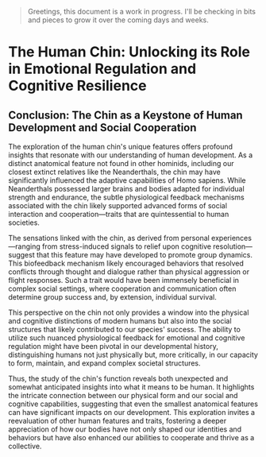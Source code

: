 > Greetings, this document is a work in progress. I'll be checking in bits and pieces to grow it over the coming days and weeks.

# The Human Chin: Unlocking its Role in Emotional Regulation and Cognitive Resilience

## Conclusion: The Chin as a Keystone of Human Development and Social Cooperation

The exploration of the human chin's unique features offers profound insights that resonate with our understanding of human development. As a distinct anatomical feature not found in other hominids, including our closest extinct relatives like the Neanderthals, the chin may have significantly influenced the adaptive capabilities of Homo sapiens. While Neanderthals possessed larger brains and bodies adapted for individual strength and endurance, the subtle physiological feedback mechanisms associated with the chin likely supported advanced forms of social interaction and cooperation—traits that are quintessential to human societies.

The sensations linked with the chin, as derived from personal experiences—ranging from stress-induced signals to relief upon cognitive resolution—suggest that this feature may have developed to promote group dynamics. This biofeedback mechanism likely encouraged behaviors that resolved conflicts through thought and dialogue rather than physical aggression or flight responses. Such a trait would have been immensely beneficial in complex social settings, where cooperation and communication often determine group success and, by extension, individual survival.

This perspective on the chin not only provides a window into the physical and cognitive distinctions of modern humans but also into the social structures that likely contributed to our species' success. The ability to utilize such nuanced physiological feedback for emotional and cognitive regulation might have been pivotal in our developmental history, distinguishing humans not just physically but, more critically, in our capacity to form, maintain, and expand complex societal structures.

Thus, the study of the chin's function reveals both unexpected and somewhat anticipated insights into what it means to be human. It highlights the intricate connection between our physical form and our social and cognitive capabilities, suggesting that even the smallest anatomical features can have significant impacts on our development. This exploration invites a reevaluation of other human features and traits, fostering a deeper appreciation of how our bodies have not only shaped our identities and behaviors but have also enhanced our abilities to cooperate and thrive as a collective.

